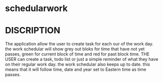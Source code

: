 # schedularwork

# DISCRIPTION
The application allow the user to create task for each our of the work day. the work schedular will show grey out bloks for time that have not yet passes, green for current block of time and red for past block time. THE USER can create a task, todo list or just a simple reminder of what they have on their regular work day. the work schedular also keeps up to date. this means that it will follow time, date and year set to Eastern time as time passes. 
